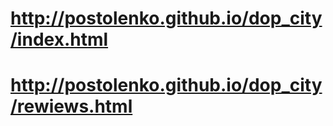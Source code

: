 # http://postolenko.github.io/dop_city/index.html
# http://postolenko.github.io/dop_city/rewiews.html